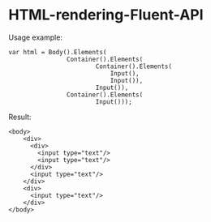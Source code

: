 # HTML-rendering-Fluent-API

Usage example:
```
var html = Body().Elements(
                Container().Elements(
                        Container().Elements(
                            Input(),
                            Input()),
                        Input()),
                Container().Elements(
                        Input()));
```
                                    

Result:
```
<body>
    <div>
      <div>
        <input type="text"/>
        <input type="text"/>
      </div>
      <input type="text"/>
    </div>
    <div>
      <input type="text"/>
    </div>
</body>
```

